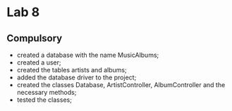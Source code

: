 # Lab 8

## Compulsory

- created a database with the name MusicAlbums;
- created a user;
- created the tables artists and albums;
- added the database driver to the project;
- created the classes Database, ArtistController, AlbumController and the necessary methods;
- tested the classes;
